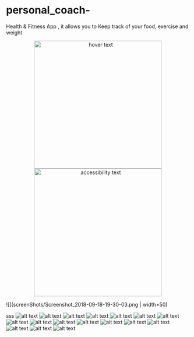 # personal_coach-
Health &amp; Fitness App ,  it allows you to Keep track of your food, exercise and weight



<p align="center">
  <img src="screenShots/Screenshot_2018-09-18-19-30-03.png" width="350" title="hover text">
  <img src="screenShots/Screenshot_2018-09-18-19-30-07.png" width="350" alt="accessibility text">
</p>
![](screenShots/Screenshot_2018-09-18-19-30-03.png | width=50)

sss
![alt text](screenShots/Screenshot_2018-09-18-19-30-03.png )
![alt text](screenShots/Screenshot_2018-09-18-19-30-07.png )
![alt text](screenShots/Screenshot_2018-09-18-19-30-12.png )
![alt text](screenShots/Screenshot_2018-09-18-19-30-21.png )
![alt text](screenShots/Screenshot_2018-09-18-19-30-25.png )
![alt text](screenShots/Screenshot_2018-09-18-19-30-32.png )
![alt text](screenShots/Screenshot_2018-09-18-19-31-33.png )
![alt text](screenShots/Screenshot_2018-09-18-19-32-01.png )
![alt text](screenShots/Screenshot_2018-09-18-19-32-31.png )
![alt text](screenShots/Screenshot_2018-09-18-19-33-05.png )
![alt text](screenShots/Screenshot_2018-09-18-19-33-11.png )
![alt text](screenShots/Screenshot_2018-09-18-19-33-42.png )
![alt text](screenShots/Screenshot_2018-09-18-19-33-45.png )
![alt text](screenShots/Screenshot_2018-09-18-19-33-55.png )
![alt text](screenShots/Screenshot_2018-09-18-19-34-16.png )
![alt text](screenShots/Screenshot_2018-09-25-11-14-34.png )
![alt text](screenShots/Screenshot_2018-09-25-11-14-39.png )






